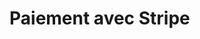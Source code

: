 # Paiement avec Stripe


<!-- <Row>

<Column>

:::info Capsule

Dans cette capsule, il nous verrons comment créer un module de paiement en utilisant l'API de Stripe.

Nous aurons 3 grandes étapes de réalisation.

**Créer un compte Stripe**

Ici, nous voudrons créer le compte, mais pas au complet pour ne pas avoir à donner un compte bancaire.

Si la création cu compte n'est pas complété, nous pourrons tout utiliser Stripe, mais nous devrons rester en mode test.

**Créer le module de paiement pour le serveur**

Le serveur sera utiliser pour créer l'intention de paiement et un client Stripe au besoin.

L'intention de paiement inclue entre autre les éléement suivent:
- Le montant à payer
- La devise utilisée
- Le client qui sera facturé
- Les moyens de paiement possible

**Créer le module de paiement pour le client**

Au niveau client, nous utiliserons l'intention de paiement créé par le serveur pour pour générer la fenêtre de paiement.

:::

</Column>

</Row>

Mis à jour en janvier 2025

## Exemple de code

Vous pouvez regarder l'exemple de code **[paiement_stripe](https://github.com/departement-info-cem/projet-prog/tree/main/code/paiement)**.

## Compte Stripe

### Créer le compte

### Récupérer les clés publique et privée

### Créer un Sandbox et configurer le compte

- dans un navigateur ouvrir https://supabase.com/
- si nécessaire, se créer un compte
- se connecter

## Créer le code Serveur

### Installer le package Nuget

### Gérer les clients (Facultatif)

### Créer une intention de paiement


## Créer le code Mobile

### Installer le package pub.dev

### Configurer le projet Android

### Afficher la feuille de paiement

## Ajoute des images

- suivre les captures d'écran

<Row>
  <Column size="8">
    ![Creer le projet](_27-supabase/create2.png)
  </Column>
</Row>

## Ajouter du code

```dart
final supabase = Supabase.instance.client;

//TODO doc: https://supabase.com/docs/reference/dart/storage-from-getpublicurl
string url = supabase
  .storage
  .from('le-nom-de-mon-bucket')
  // TODO le bucket doit être public pour qu'on puisse récupérer l'URL public
  .getPublicUrl("nom-du-fichier");
```

## Exemple de code

Vous pouvez regarder l'exemple de code **[paiement_stripe](https://github.com/departement-info-cem/projet-prog/tree/main/code/paiement)**. -->